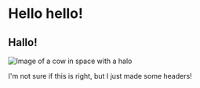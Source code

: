 # Hello hello!
## Hallo!

![Image of a cow in space with a halo](https://preview.redd.it/cjoqts0v0myb1.png?width=1080&crop=smart&auto=webp&s=93bb446cfbb97e29a26921a2b0ea6894fa5e3bde)






















I'm not sure if this is right, but I just made some headers!
